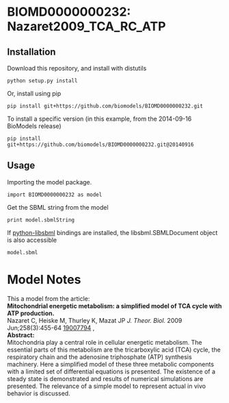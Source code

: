 # BIOMD0000000232: Nazaret2009_TCA_RC_ATP

## Installation

Download this repository, and install with distutils

`python setup.py install`

Or, install using pip

`pip install git+https://github.com/biomodels/BIOMD0000000232.git`

To install a specific version (in this example, from the 2014-09-16 BioModels release)

`pip install git+https://github.com/biomodels/BIOMD0000000232.git@20140916`

## Usage

Importing the model package.

`import BIOMD0000000232 as model`

Get the SBML string from the model

`print model.sbmlString`

If [python-libsbml](https://pypi.python.org/pypi/python-libsbml) bindings are
installed, the libsbml.SBMLDocument object is also accessible

`model.sbml`


# Model Notes


This a model from the article:  
**Mitochondrial energetic metabolism: a simplified model of TCA cycle with ATP production.**   
Nazaret C, Heiske M, Thurley K, Mazat JP _J. Theor. Biol._ 2009
Jun;258(3):455-64 [19007794](http://www.ncbi.nlm.nih.gov/pubmed/19007794) ,  
**Abstract:**   
Mitochondria play a central role in cellular energetic metabolism. The
essential parts of this metabolism are the tricarboxylic acid (TCA) cycle, the
respiratory chain and the adenosine triphosphate (ATP) synthesis machinery.
Here a simplified model of these three metabolic components with a limited set
of differential equations is presented. The existence of a steady state is
demonstrated and results of numerical simulations are presented. The relevance
of a simple model to represent actual in vivo behavior is discussed.


